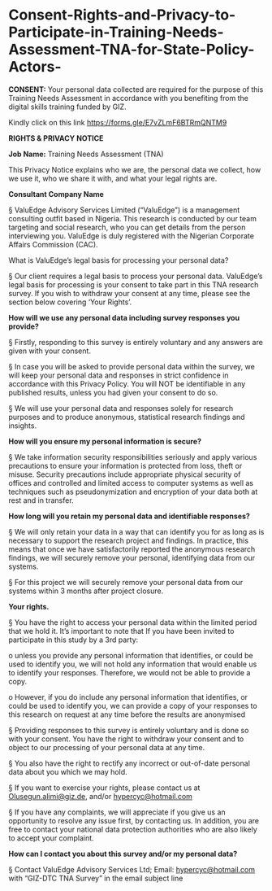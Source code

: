 # Consent-Rights-and-Privacy-to-Participate-in-Training-Needs-Assessment-TNA-for-State-Policy-Actors-
**CONSENT:** Your personal data collected are required for the purpose of this Training Needs Assessment in accordance with you benefiting from the digital skills training funded by GIZ.



Kindly click on this link
https://forms.gle/E7vZLmF6BTRmQNTM9

 

**RIGHTS & PRIVACY NOTICE**

 

**Job Name:** Training Needs Assessment (TNA)

This Privacy Notice explains who we are, the personal data we collect, how we use it, who we share it with, and what your legal rights are.

**Consultant Company Name**

§  ValuEdge Advisory Services Limited  (“ValuEdge”) is a management consulting outfit based in Nigeria. This research is conducted by our team targeting and social research, who you  can get details from the person interviewing you. ValuEdge is duly registered with the Nigerian Corporate Affairs Commission (CAC).

 What is ValuEdge’s legal basis for processing your personal data?

§  Our client requires a legal basis to process your personal data.  ValuEdge’s legal basis for processing is your consent to take part in this TNA research survey.   If you wish to withdraw your consent at any time, please see the section below covering ‘Your Rights’.

 **How will we use any personal data including survey responses you provide?**

§  Firstly, responding to this survey is entirely voluntary and any answers are given with your consent.

§  In case you will be asked to provide personal data within the survey, we will keep your personal data and responses in strict confidence in accordance with  this Privacy Policy.  You will NOT be identifiable in any published results, unless you had given your consent to do so.

§  We will use your personal data and responses solely for research purposes and to produce anonymous, statistical research findings and insights.

 **How will you ensure my personal information is secure?**

§  We take information security responsibilities seriously and apply various precautions to ensure your information is protected from loss, theft or misuse.    Security precautions include appropriate physical security of offices and controlled and limited access to computer systems as well as techniques such as pseudonymization and encryption of your data both at rest and in transfer.

**How long will you retain my personal data and identifiable responses?**

§  We will only retain your data in a way that can identify you for as long as is necessary to support the research project and findings.  In practice, this  means that once we have satisfactorily reported the anonymous research findings, we will securely remove your personal, identifying data from our systems.

§  For this project we will securely remove your personal data from our systems within 3 months after project closure.

**Your rights.**

§  You have the right to access your personal data within the limited period that we hold it. It’s important to note that If you have been invited to participate  in this study by a 3rd party:

o   unless you provide any personal information that identifies, or could be used to identify you, we will not hold any information that would enable us to identify  your responses.  Therefore, we would not be able to provide a copy.

o   However, if you do include any personal information that identifies, or could be used to identify you, we can provide a copy of your responses to this research  on request at any time before the results are anonymised

§  Providing responses to this survey is entirely voluntary and is done so with your consent.  You have the right to withdraw your consent and to object to our  processing of your personal data at any time.

§  You also have the right to rectify any incorrect or out-of-date personal data about you which we may hold.

§  If you want to exercise your rights, please contact us at Olusegun.alimi@giz.de, and/or hypercyc@hotmail.com

§  If you have any complaints, we will appreciate if you give us an opportunity to resolve any issue first, by contacting us. In addition, you are free to contact  your national data protection authorities who are also likely to accept your complaint.

 

**How can I contact you about this survey and/or my personal data?**

§  Contact  ValuEdge Advisory Services Ltd; Email: hypercyc@hotmail.com  with “GIZ-DTC TNA Survey” in the email  subject line
